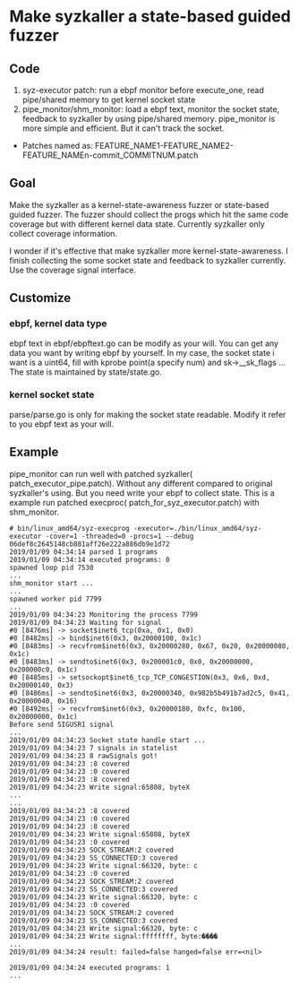 # Make syzkaller a state-based guided fuzzer

## Code

1. syz-executor patch: run a ebpf monitor before execute_one, read pipe/shared memory to get kernel socket state
2. pipe_monitor/shm_monitor: load a ebpf text, monitor the socket state, feedback to syzkaller by using pipe/shared memory. pipe_monitor is more simple and efficient. But it can't track the socket.

* Patches named as:
FEATURE\_NAME1-FEATURE\_NAME2-FEATURE\_NAMEn-commit_COMMITNUM.patch

## Goal

Make the syzkaller as a kernel-state-awareness fuzzer or state-based guided fuzzer. The fuzzer should collect the progs which hit the same code coverage but with different kernel data state. Currently syzkaller only collect coverage information.

I wonder if it's effective that make syzkaller more kernel-state-awareness.
I finish collecting the some socket state and feedback to syzkaller currently. Use the coverage signal interface.


## Customize
### ebpf, kernel data type
ebpf text in ebpf/ebpftext.go can be modify as your will. You can get any data you want by writing ebpf by yourself.  In my case, the socket state i want is a uint64, fill with kprobe point(a specify num) and sk->__sk_flags ...  
The state is maintained by state/state.go.

### kernel socket state

parse/parse.go is only for making the socket state readable. Modify it refer to you ebpf text as your will.

## Example
pipe_monitor can run well with patched syzkaller( patch_executor_pipe.patch). Without any different compared to original syzkaller's using. But you need write your ebpf to collect state.
This is a example run patched execproc( patch_for_syz_executor.patch) with shm_monitor.
```  
# bin/linux_amd64/syz-execprog -executor=./bin/linux_amd64/syz-executor -cover=1 -threaded=0 -procs=1 --debug 06def8c2645148cb881aff26e222a886db9e1d72 
2019/01/09 04:34:14 parsed 1 programs
2019/01/09 04:34:14 executed programs: 0
spawned loop pid 7530
...
shm_monitor start ...
...
spawned worker pid 7799
...
2019/01/09 04:34:23 Monitoring the process 7799
2019/01/09 04:34:23 Waiting for signal
#0 [8476ms] -> socket$inet6_tcp(0xa, 0x1, 0x0)
#0 [8482ms] -> bind$inet6(0x3, 0x20000100, 0x1c)
#0 [8483ms] -> recvfrom$inet6(0x3, 0x20000280, 0x67, 0x20, 0x20000080, 0x1c)
#0 [8483ms] -> sendto$inet6(0x3, 0x200001c0, 0x0, 0x20000000, 0x200000c0, 0x1c)
#0 [8485ms] -> setsockopt$inet6_tcp_TCP_CONGESTION(0x3, 0x6, 0xd, 0x20000140, 0x3)
#0 [8486ms] -> sendto$inet6(0x3, 0x20000340, 0x982b5b491b7ad2c5, 0x41, 0x20000040, 0x16)
#0 [8492ms] -> recvfrom$inet6(0x3, 0x20000180, 0xfc, 0x100, 0x20000000, 0x1c)
Before send SIGUSR1 signal
...
2019/01/09 04:34:23 Socket state handle start ...
2019/01/09 04:34:23 7 signals in statelist
2019/01/09 04:34:23 8 rawSignals got!
2019/01/09 04:34:23 :8 covered
2019/01/09 04:34:23 :0 covered
2019/01/09 04:34:23 :8 covered
2019/01/09 04:34:23 Write signal:65808, byteX
...
...
2019/01/09 04:34:23 :8 covered
2019/01/09 04:34:23 :0 covered
2019/01/09 04:34:23 :8 covered
2019/01/09 04:34:23 Write signal:65808, byteX
2019/01/09 04:34:23 :0 covered
2019/01/09 04:34:23 SOCK_STREAM:2 covered
2019/01/09 04:34:23 SS_CONNECTED:3 covered
2019/01/09 04:34:23 Write signal:66320, byte: c
2019/01/09 04:34:23 :0 covered
2019/01/09 04:34:23 SOCK_STREAM:2 covered
2019/01/09 04:34:23 SS_CONNECTED:3 covered
2019/01/09 04:34:23 Write signal:66320, byte: c
2019/01/09 04:34:23 :0 covered
2019/01/09 04:34:23 SOCK_STREAM:2 covered
2019/01/09 04:34:23 SS_CONNECTED:3 covered
2019/01/09 04:34:23 Write signal:66320, byte: c
2019/01/09 04:34:23 Write signal:ffffffff, byte:����
...
2019/01/09 04:34:24 result: failed=false hanged=false err=<nil>

2019/01/09 04:34:24 executed programs: 1
...
```  
